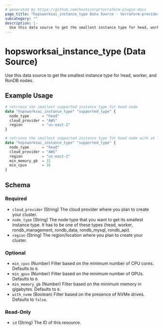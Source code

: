 ```yaml
---
# generated by https://github.com/hashicorp/terraform-plugin-docs
page_title: "hopsworksai_instance_type Data Source - terraform-provider-hopsworksai"
subcategory: ""
description: |-
  Use this data source to get the smallest instance type for head, worker, and RonDB nodes.
---
```


# hopsworksai_instance_type (Data Source)

Use this data source to get the smallest instance type for head, worker, and RonDB nodes.

## Example Usage

```terraform
# retrieve the smallest supported instance type for head node
data "hopsworksai_instance_type" "supported_type" {
  node_type      = "head"
  cloud_provider = "AWS"
  region         = "us-east-2"
}

# retrieve the smallest supported instance type for head node with at least 32 GB memory and 16 vCPUs
data "hopsworksai_instance_type" "supported_type" {
  node_type      = "head"
  cloud_provider = "AWS"
  region         = "us-east-2"
  min_memory_gb  = 32
  min_cpus       = 16
}
```

<!-- schema generated by tfplugindocs -->
## Schema

### Required

- `cloud_provider` (String) The cloud provider where you plan to create your cluster.
- `node_type` (String) The node type that you want to get its smallest instance type. It has to be one of these types (head, worker, rondb_management, rondb_data, rondb_mysql, rondb_api).
- `region` (String) The region/location where you plan to create your cluster.

### Optional

- `min_cpus` (Number) Filter based on the minimum number of CPU cores. Defaults to `0`.
- `min_gpus` (Number) Filter based on the minimum number of GPUs. Defaults to `0`.
- `min_memory_gb` (Number) Filter based on the minimum memory in gigabytes. Defaults to `0`.
- `with_nvme` (Boolean) Filter based on the presence of NVMe drives. Defaults to `false`.

### Read-Only

- `id` (String) The ID of this resource.


